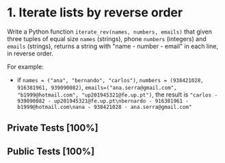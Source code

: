 # 1. Iterate lists by reverse order

Write a Python function `iterate_rev(names, numbers, emails)` that given three tuples of equal size `names` (strings), phone `numbers` (integers) and `emails` (strings), returns a string with "name - number - email" in each line, in reverse order.


For example:


* if `names = ("ana", "bernando", "carlos")`, `numbers = (938421028, 916381961, 939090082)`, `emails=("ana.serra@gmail.com", "b1999@hotmail.com", "up201945321@fe.up.pt")`, the result is `"carlos - 939090082 - up201945321@fe.up.pt\nbernardo - 916381961 - b1999@hotmail.com\nana - 938421028 - ana.serra@gmail.com"`



## Private Tests [100%]

## Public Tests [100%]
